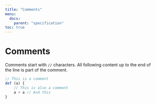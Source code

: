 ```yaml
---
title: "Comments"
menu:
  docs:
    parent: "specification"
toc: true
---
```

# Comments
Comments start with `//` characters.
All following content up to the end of the line is part of the comment.

```js
// This is a comment
def (a) {
    // This is also a comment
    a + a // And this
}
```
